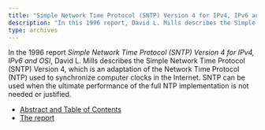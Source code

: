 ```yaml
---
title: "Simple Network Time Protocol (SNTP) Version 4 for IPv4, IPv6 and OSI"
description: "In this 1996 report, David L. Mills describes the Simple Network Time Protocol (SNTP) Version 4, which is an adaptation of the Network Time Protocol (NTP) used to synchronize computer clocks in the Internet."
type: archives
---
```


In the 1996 report _Simple Network Time Protocol (SNTP) Version 4 for IPv4, IPv6 and OSI_, David L. Mills describes the Simple Network Time Protocol (SNTP) Version 4, which is an adaptation of the Network Time Protocol (NTP) used to synchronize computer clocks in the Internet. SNTP can be used when the ultimate performance of the full NTP implementation is not needed or justified.

* [Abstract and Table of Contents](/reflib/reports/sntp4/sntp4a.pdf)
* [The report](/reflib/reports/sntp4/sntp4b.pdf)

<br>